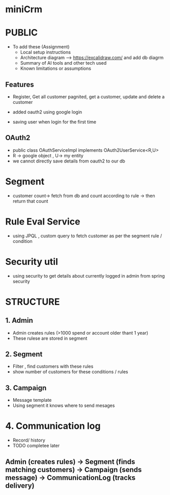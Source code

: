 # miniCrm
# PUBLIC 
- To add these (Assignment)
  - Local setup instructions
  -  Architecture diagram --> https://excalidraw.com/ and add db diagrm 
  -  Summary of AI tools and other tech used
  -  Known limitations or assumptions

## Features

- Register, Get all customer pagnited, get a customer, update and delete a customer

- added oauth2 using google login
- saving user when login for the first time  

## OAuth2
- public class OAuthServiceImpl implements OAuth2UserService<R,U>
- R -> google object , U-> my entity 
- we cannot directly save details from oauth2 to our db

# Segment
- customer count-> fetch from db and count according to rule -> then return that count

# Rule Eval Service
- using JPQL , custom query to fetch customer as per the segment rule / condition

# Security util
- using security to get details about currently logged in admin from spring security



# STRUCTURE
## 1. Admin 
- Admin creates rules (>1000 spend or account older thant 1 year)
- These rulese are stored in segment

## 2. Segment
- Filter , find customers with these rules
- show number of customers for these conditions / rules

## 3. Campaign
- Message template
- Using segment it knows where to send mesages

# 4. Communication log 
- Record/ history
-  TODO completee later

  ## Admin (creates rules) → Segment (finds matching customers) → Campaign (sends message) → CommunicationLog (tracks delivery)